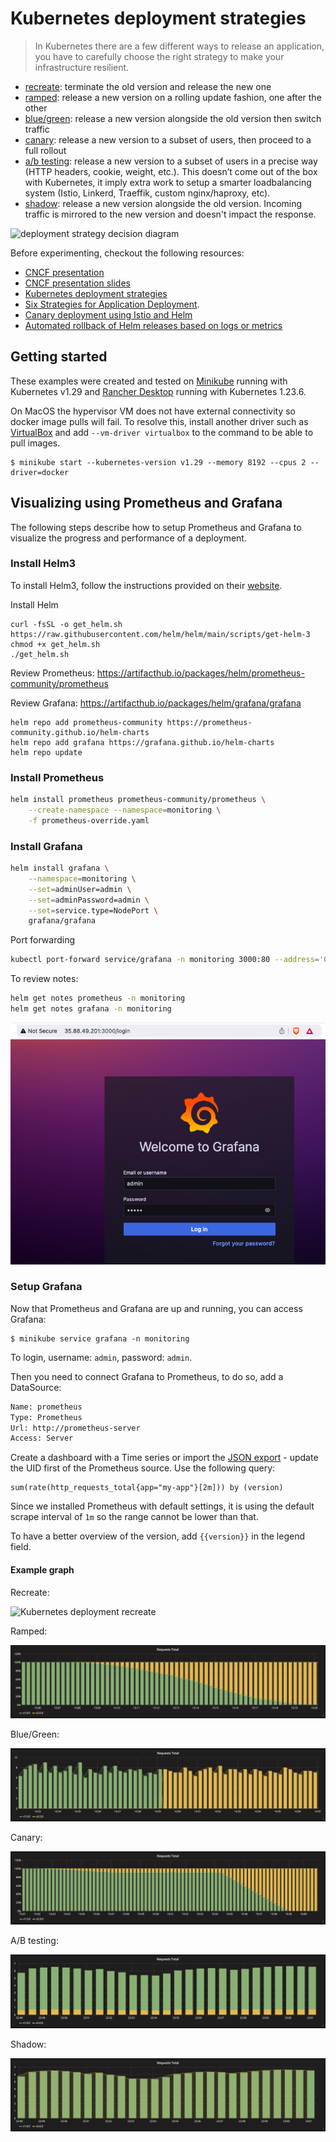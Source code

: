 Kubernetes deployment strategies
================================

> In Kubernetes there are a few different ways to release an application, you have
to carefully choose the right strategy to make your infrastructure resilient.

- [recreate](recreate/): terminate the old version and release the new one
- [ramped](ramped/): release a new version on a rolling update fashion, one
  after the other
- [blue/green](blue-green/): release a new version alongside the old version
  then switch traffic
- [canary](canary/): release a new version to a subset of users, then proceed
  to a full rollout
- [a/b testing](ab-testing/): release a new version to a subset of users in a
  precise way (HTTP headers, cookie, weight, etc.). This doesn’t come out of the
  box with Kubernetes, it imply extra work to setup a smarter
  loadbalancing system (Istio, Linkerd, Traeffik, custom nginx/haproxy, etc).
- [shadow](shadow/): release a new version alongside the old version. Incoming
  traffic is mirrored to the new version and doesn't impact the
  response.

![deployment strategy decision diagram](decision-diagram.png)

Before experimenting, checkout the following resources:
- [CNCF presentation](https://www.youtube.com/watch?v=1oPhfKye5Pg)
- [CNCF presentation slides](https://www.slideshare.net/EtienneTremel/kubernetes-deployment-strategies-cncf-webinar)
- [Kubernetes deployment strategies](https://container-solutions.com/kubernetes-deployment-strategies/)
- [Six Strategies for Application Deployment](https://thenewstack.io/deployment-strategies/).
- [Canary deployment using Istio and Helm](https://github.com/etiennetremel/istio-cross-namespace-canary-release-demo)
- [Automated rollback of Helm releases based on logs or metrics](https://container-solutions.com/automated-rollback-helm-releases-based-logs-metrics/)

## Getting started

These examples were created and tested on [Minikube](http://github.com/kubernetes/minikube)
running with Kubernetes v1.29 and [Rancher Desktop](https://rancherdesktop.io/) running
with Kubernetes 1.23.6.

On MacOS the hypervisor VM does not have external connectivity so docker image pulls
will fail. To resolve this, install another driver such as
[VirtualBox](https://www.virtualbox.org/) and add `--vm-driver virtualbox`
to the command to be able to pull images.

```
$ minikube start --kubernetes-version v1.29 --memory 8192 --cpus 2 --driver=docker
```

## Visualizing using Prometheus and Grafana

The following steps describe how to setup Prometheus and Grafana to visualize
the progress and performance of a deployment.

### Install Helm3

To install Helm3, follow the instructions provided on their
[website](https://github.com/kubernetes/helm/releases).

Install Helm
```
curl -fsSL -o get_helm.sh https://raw.githubusercontent.com/helm/helm/main/scripts/get-helm-3
chmod +x get_helm.sh
./get_helm.sh
```

Review Prometheus: https://artifacthub.io/packages/helm/prometheus-community/prometheus

Review Grafana: https://artifacthub.io/packages/helm/grafana/grafana

```
helm repo add prometheus-community https://prometheus-community.github.io/helm-charts
helm repo add grafana https://grafana.github.io/helm-charts
helm repo update
```

### Install Prometheus

```bash
helm install prometheus prometheus-community/prometheus \
    --create-namespace --namespace=monitoring \
    -f prometheus-override.yaml
```

### Install Grafana

```bash
helm install grafana \
    --namespace=monitoring \
    --set=adminUser=admin \
    --set=adminPassword=admin \
    --set=service.type=NodePort \
    grafana/grafana
```

Port forwarding
```bash
kubectl port-forward service/grafana -n monitoring 3000:80 --address='0.0.0.0'
```

To review notes: 
```bash
helm get notes prometheus -n monitoring 
helm get notes grafana -n monitoring
```

![Grafana Login](grafana-login.png)
### Setup Grafana

Now that Prometheus and Grafana are up and running, you can access Grafana:

```
$ minikube service grafana -n monitoring
```

To login, username: `admin`, password: `admin`.

Then you need to connect Grafana to Prometheus, to do so, add a DataSource:

```bash
Name: prometheus
Type: Prometheus
Url: http://prometheus-server
Access: Server
```

Create a dashboard with a Time series or import
the [JSON export](grafana-dashboard.json) - update the UID first of the Prometheus source. Use the following query:

```
sum(rate(http_requests_total{app="my-app"}[2m])) by (version)
```

Since we installed Prometheus with default settings, it is using the default scrape
interval of `1m` so the range cannot be lower than that.

To have a better overview of the version, add `{{version}}` in the legend field.

#### Example graph

Recreate:

![Kubernetes deployment recreate](01-recreate/grafana-new.png)

Ramped:

![Kubernetes deployment ramped](02-ramped/grafana-ramped.png)

Blue/Green:

![Kubernetes deployment blue-green](03-blue-green/grafana-blue-green.png)

Canary:

![Kubernetes deployment canary](04-canary/grafana-canary.png)

A/B testing:

![kubernetes ab-testing deployment](05-ab-testing/grafana-ab-testing.png)

Shadow:

![kubernetes shadow deployment](06-shadow/grafana-shadow.png)
